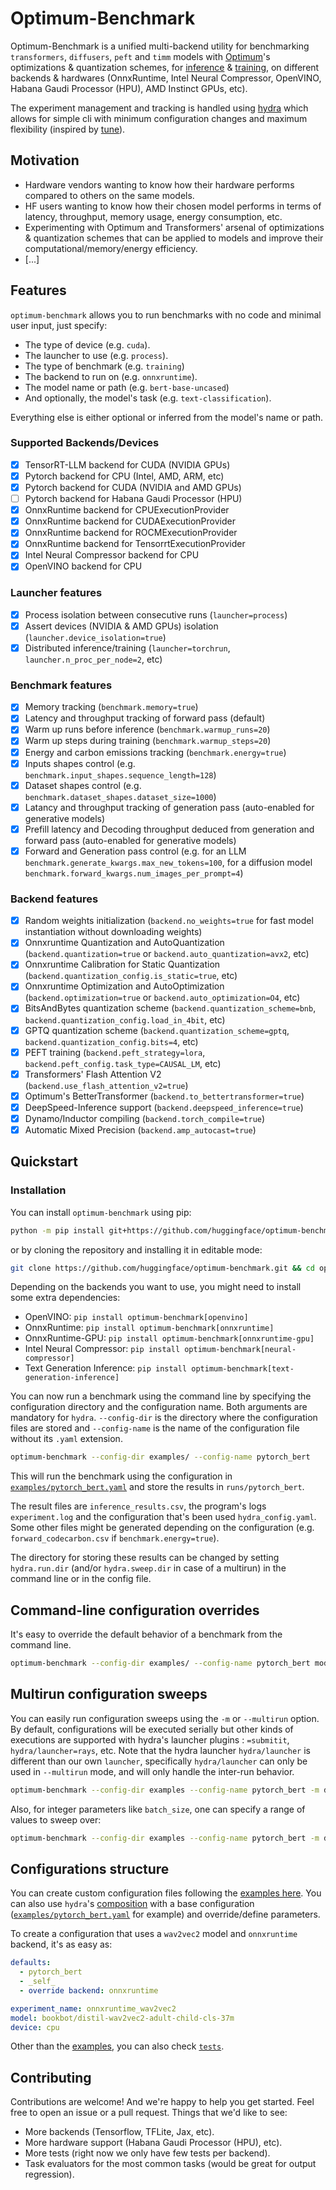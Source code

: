 # Optimum-Benchmark

Optimum-Benchmark is a unified multi-backend utility for benchmarking `transformers`, `diffusers`, `peft` and `timm` models with [Optimum](https://github.com/huggingface/optimum)'s optimizations & quantization schemes, for [inference](https://github.com/huggingface/optimum#accelerated-inference) & [training](https://github.com/huggingface/optimum#accelerated-training), on different backends & hardwares (OnnxRuntime, Intel Neural Compressor, OpenVINO, Habana Gaudi Processor (HPU), AMD Instinct GPUs, etc).

The experiment management and tracking is handled using [hydra](https://hydra.cc/) which allows for simple cli with minimum configuration changes and maximum flexibility (inspired by [tune](https://github.com/huggingface/tune)).

## Motivation

- Hardware vendors wanting to know how their hardware performs compared to others on the same models.
- HF users wanting to know how their chosen model performs in terms of latency, throughput, memory usage, energy consumption, etc.
- Experimenting with Optimum and Transformers' arsenal of optimizations & quantization schemes that can be applied to models and improve their computational/memory/energy efficiency.
- [...]

## Features

`optimum-benchmark` allows you to run benchmarks with no code and minimal user input, just specify:

- The type of device (e.g. `cuda`).
- The launcher to use (e.g. `process`).
- The type of benchmark (e.g. `training`)
- The backend to run on (e.g. `onnxruntime`).
- The model name or path (e.g. `bert-base-uncased`)
- And optionally, the model's task (e.g. `text-classification`).

Everything else is either optional or inferred from the model's name or path.

### Supported Backends/Devices

- [x] TensorRT-LLM backend for CUDA (NVIDIA GPUs)
- [x] Pytorch backend for CPU (Intel, AMD, ARM, etc)
- [x] Pytorch backend for CUDA (NVIDIA and AMD GPUs)
- [ ] Pytorch backend for Habana Gaudi Processor (HPU)
- [x] OnnxRuntime backend for CPUExecutionProvider
- [x] OnnxRuntime backend for CUDAExecutionProvider
- [x] OnnxRuntime backend for ROCMExecutionProvider
- [x] OnnxRuntime backend for TensorrtExecutionProvider
- [x] Intel Neural Compressor backend for CPU
- [x] OpenVINO backend for CPU

### Launcher features

- [x] Process isolation between consecutive runs (`launcher=process`)
- [x] Assert devices (NVIDIA & AMD GPUs) isolation (`launcher.device_isolation=true`)
- [x] Distributed inference/training (`launcher=torchrun`, `launcher.n_proc_per_node=2`, etc)

### Benchmark features

- [x] Memory tracking (`benchmark.memory=true`)
- [x] Latency and throughput tracking of forward pass (default)
- [x] Warm up runs before inference (`benchmark.warmup_runs=20`)
- [x] Warm up steps during training (`benchmark.warmup_steps=20`)
- [x] Energy and carbon emissions tracking (`benchmark.energy=true`)
- [x] Inputs shapes control (e.g. `benchmark.input_shapes.sequence_length=128`)
- [x] Dataset shapes control (e.g. `benchmark.dataset_shapes.dataset_size=1000`)
- [x] Latancy and throughput tracking of generation pass (auto-enabled for generative models)
- [x] Prefill latency and Decoding throughput deduced from generation and forward pass (auto-enabled for generative models)
- [x] Forward and Generation pass control (e.g. for an LLM `benchmark.generate_kwargs.max_new_tokens=100`, for a diffusion model `benchmark.forward_kwargs.num_images_per_prompt=4`)

### Backend features

- [x] Random weights initialization (`backend.no_weights=true` for fast model instantiation without downloading weights)
- [x] Onnxruntime Quantization and AutoQuantization (`backend.quantization=true` or `backend.auto_quantization=avx2`, etc)
- [x] Onnxruntime Calibration for Static Quantization (`backend.quantization_config.is_static=true`, etc)
- [x] Onnxruntime Optimization and AutoOptimization (`backend.optimization=true` or `backend.auto_optimization=O4`, etc)
- [x] BitsAndBytes quantization scheme (`backend.quantization_scheme=bnb`, `backend.quantization_config.load_in_4bit`, etc)
- [x] GPTQ quantization scheme (`backend.quantization_scheme=gptq`, `backend.quantization_config.bits=4`, etc)
- [x] PEFT training (`backend.peft_strategy=lora`, `backend.peft_config.task_type=CAUSAL_LM`, etc)
- [x] Transformers' Flash Attention V2 (`backend.use_flash_attention_v2=true`)
- [x] Optimum's BetterTransformer (`backend.to_bettertransformer=true`)
- [x] DeepSpeed-Inference support (`backend.deepspeed_inference=true`)
- [x] Dynamo/Inductor compiling (`backend.torch_compile=true`)
- [x] Automatic Mixed Precision (`backend.amp_autocast=true`)

## Quickstart

### Installation

You can install `optimum-benchmark` using pip:

```bash
python -m pip install git+https://github.com/huggingface/optimum-benchmark.git
```

or by cloning the repository and installing it in editable mode:

```bash
git clone https://github.com/huggingface/optimum-benchmark.git && cd optimum-benchmark && python -m pip install -e .
```

Depending on the backends you want to use, you might need to install some extra dependencies:

- OpenVINO: `pip install optimum-benchmark[openvino]`
- OnnxRuntime: `pip install optimum-benchmark[onnxruntime]`
- OnnxRuntime-GPU: `pip install optimum-benchmark[onnxruntime-gpu]`
- Intel Neural Compressor: `pip install optimum-benchmark[neural-compressor]`
- Text Generation Inference: `pip install optimum-benchmark[text-generation-inference]`

You can now run a benchmark using the command line by specifying the configuration directory and the configuration name. Both arguments are mandatory for `hydra`. `--config-dir` is the directory where the configuration files are stored and `--config-name` is the name of the configuration file without its `.yaml` extension.

```bash
optimum-benchmark --config-dir examples/ --config-name pytorch_bert
```

This will run the benchmark using the configuration in [`examples/pytorch_bert.yaml`](examples/pytorch_bert.yaml) and store the results in `runs/pytorch_bert`.

The result files are `inference_results.csv`, the program's logs `experiment.log` and the configuration that's been used `hydra_config.yaml`. Some other files might be generated depending on the configuration (e.g. `forward_codecarbon.csv` if `benchmark.energy=true`).

The directory for storing these results can be changed by setting `hydra.run.dir` (and/or `hydra.sweep.dir` in case of a multirun) in the command line or in the config file.

## Command-line configuration overrides

It's easy to override the default behavior of a benchmark from the command line.

```bash
optimum-benchmark --config-dir examples/ --config-name pytorch_bert model=gpt2 device=cuda
```

## Multirun configuration sweeps

You can easily run configuration sweeps using the `-m` or `--multirun` option. By default, configurations will be executed serially but other kinds of executions are supported with hydra's launcher plugins : `=submitit`, `hydra/launcher=rays`, etc.
Note that the hydra launcher `hydra/launcher` is different than our own `launcher`, specifically `hydra/launcher` can only be used in `--multirun` mode, and will only handle the inter-run behavior.

```bash
optimum-benchmark --config-dir examples --config-name pytorch_bert -m device=cpu,cuda
```

Also, for integer parameters like `batch_size`, one can specify a range of values to sweep over:

```bash
optimum-benchmark --config-dir examples --config-name pytorch_bert -m device=cpu,cuda benchmark.input_shapes.batch_size='range(1,10,step=2)'
```

## Configurations structure

You can create custom configuration files following the [examples here](examples).
You can also use `hydra`'s [composition](https://hydra.cc/docs/0.11/tutorial/composition/) with a base configuration ([`examples/pytorch_bert.yaml`](examples/pytorch_bert.yaml) for example) and override/define parameters.

To create a configuration that uses a `wav2vec2` model and `onnxruntime` backend, it's as easy as:

```yaml
defaults:
  - pytorch_bert
  - _self_
  - override backend: onnxruntime

experiment_name: onnxruntime_wav2vec2
model: bookbot/distil-wav2vec2-adult-child-cls-37m
device: cpu
```

Other than the [examples](examples), you can also check [`tests`](tests/configs/).

## Contributing

Contributions are welcome! And we're happy to help you get started. Feel free to open an issue or a pull request.
Things that we'd like to see:

- More backends (Tensorflow, TFLite, Jax, etc).
- More hardware support (Habana Gaudi Processor (HPU), etc).
- More tests (right now we only have few tests per backend).
- Task evaluators for the most common tasks (would be great for output regression).
